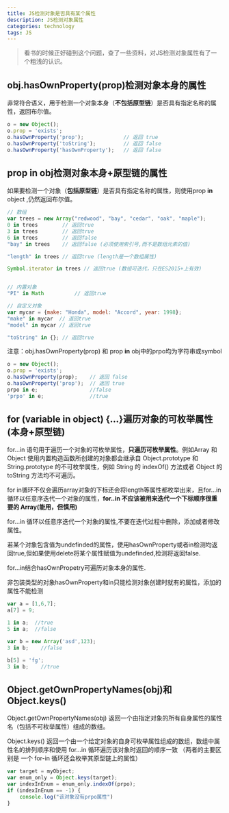 ```yaml
---
title: JS检测对象是否具有某个属性
description: JS检测对象属性
categories: technology
tags: JS
---
```


> 看书的时候正好碰到这个问题，查了一些资料，对JS检测对象属性有了一个粗浅的认识。

## obj.hasOwnProperty(prop)检测对象本身的属性

非常符合语义，用于检测一个对象本身（**不包括原型链**）是否具有指定名称的属性，返回布尔值。

```javascript
o = new Object();
o.prop = 'exists';
o.hasOwnProperty('prop');             // 返回 true
o.hasOwnProperty('toString');         // 返回 false
o.hasOwnProperty('hasOwnProperty');   // 返回 false
```

## prop **in** obj检测对象本身+原型链的属性

如果要检测一个对象（**包括原型链**）是否具有指定名称的属性，则使用prop **in** object ,仍然返回布尔值。

```javascript
// 数组
var trees = new Array("redwood", "bay", "cedar", "oak", "maple");
0 in trees        // 返回true
3 in trees        // 返回true
6 in trees        // 返回false
"bay" in trees    // 返回false (必须使用索引号,而不是数组元素的值)

"length" in trees // 返回true (length是一个数组属性)

Symbol.iterator in trees // 返回true (数组可迭代，只在ES2015+上有效)


// 内置对象
"PI" in Math          // 返回true

// 自定义对象
var mycar = {make: "Honda", model: "Accord", year: 1998};
"make" in mycar  // 返回true
"model" in mycar // 返回true

"toString" in {}; // 返回true
```
注意：obj.hasOwnProperty(prop) 和 prop **in** obj中的prpo均为字符串或symbol
```javascript
o = new Object();
o.prop = 'exists';
o.hasOwnProperty(prop);    // 返回 false
o.hasOwnProperty('prop');  // 返回 true
prpo in e;                 //false
'prpo' in e;               //true
```

## for (variable in object) {...}遍历对象的可枚举属性(本身+原型链)

for...in 语句用于遍历一个对象的可枚举属性，**只遍历可枚举属性**。例如Array 和 Object 使用内置构造函数所创建的对象都会继承自 Object.prototype 和 String.prototype 的不可枚举属性，例如 String 的 indexOf()  方法或者 Object 的 toString 方法均不可遍历。

for in循环不仅会遍历array对象的下标还会将length等属性都枚举出来，且for...in 循环以任意序迭代一个对象的属性，**for..in 不应该被用来迭代一个下标顺序很重要的 Array(能用，但慎用)**

for...in 循环以任意序迭代一个对象的属性,不要在迭代过程中删除，添加或者修改属性。

若某个对象包含值为undefinded的属性，使用hasOwnProperty或者in检测均返回true,但如果使用delete将某个属性赋值为undefinded,检测将返回false.

for...in结合hasOwnPropetry可遍历对象本身的属性.

非包装类型的对象hasOwnProperty和in只能检测对象创建时就有的属性，添加的属性不能检测
```javascript
var a = [1,6,7];
a[7] = 9;

1 in a;  //true
5 in a;  //false

var b = new Array('asd',123);
3 in b;    //false

b[5] = 'fg';
3 in b;    //true
```

## Object.getOwnPropertyNames(obj)和Object.keys() 

Object.getOwnPropertyNames(obj)
返回一个由指定对象的所有自身属性的属性名（包括不可枚举属性）组成的数组。

Object.keys() 
返回一个由一个给定对象的自身可枚举属性组成的数组，数组中属性名的排列顺序和使用 for...in 循环遍历该对象时返回的顺序一致 （两者的主要区别是 一个 for-in 循环还会枚举其原型链上的属性）

```javascript
var target = myObject;
var enum_only = Object.keys(target);
var indexInEnum = enum_only.indexOf(prpo);
if (indexInEnum == -1) {
    console.log("该对象没有prpo属性")
}
```